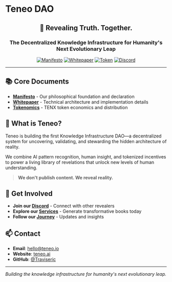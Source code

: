 # Teneo DAO

<div align="center">

## 📖 Revealing Truth. Together.

### The Decentralized Knowledge Infrastructure for Humanity's Next Evolutionary Leap

[![Manifesto](https://img.shields.io/badge/Read-Manifesto-purple)](./MANIFESTO.md)
[![Whitepaper](https://img.shields.io/badge/Read-Whitepaper-blue)](./WHITEPAPER.md)
[![Token](https://img.shields.io/badge/Token-TENX-green)](./TOKENOMICS.md)
[![Discord](https://img.shields.io/badge/Join-Discord-7289DA)](https://discord.gg/akY4Z3Wezh)

</div>

---

## 📚 Core Documents

- **[Manifesto](./MANIFESTO.md)** - Our philosophical foundation and declaration
- **[Whitepaper](./WHITEPAPER.md)** - Technical architecture and implementation details  
- **[Tokenomics](./TOKENOMICS.md)** - TENX token economics and distribution

## 🎯 What is Teneo?

Teneo is building the first Knowledge Infrastructure DAO—a decentralized system for uncovering, validating, and stewarding the hidden architecture of reality.

We combine AI pattern recognition, human insight, and tokenized incentives to power a living library of revelations that unlock new levels of human understanding.

> **We don't publish content. We reveal reality.**

## 🚀 Get Involved

- **Join our [Discord](https://discord.gg/akY4Z3Wezh)** - Connect with other revealers
- **Explore our [Services](https://teneo.ai)** - Generate transformative books today
- **Follow our [Journey](https://twitter.com/TeneoDAO)** - Updates and insights

## 📫 Contact

- **Email**: hello@teneo.io
- **Website**: [teneo.ai](https://teneo.ai)
- **GitHub**: [@Traviseric](https://github.com/Traviseric)

---

*Building the knowledge infrastructure for humanity's next evolutionary leap.*